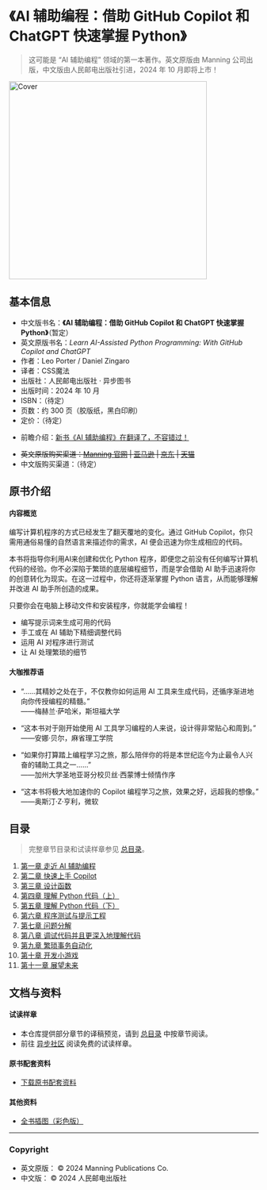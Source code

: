 
# 《AI 辅助编程：借助 GitHub Copilot 和 ChatGPT 快速掌握 Python》

> 这可能是 “AI 辅助编程” 领域的第一本著作。英文原版由 Manning 公司出版，中文版由人民邮电出版社引进，2024 年 10 月即将上市！


<img src="https://github.com/cssmagic/Learn-AI-Assisted-Python-Programming/assets/1231359/1ce9bd10-bc02-4cf4-9598-939d9ab3dd17" width="399" alt="Cover">

## 基本信息

* 中文版书名：**《AI 辅助编程：借助 GitHub Copilot 和 ChatGPT 快速掌握 Python》**（暂定）
* 英文原版书名：_Learn AI-Assisted Python Programming: With GitHub Copilot and ChatGPT_
* 作者：Leo Porter / Daniel Zingaro
* 译者：CSS魔法
* 出版社：人民邮电出版社 · 异步图书
* 出版时间：2024 年 10 月
* ISBN：（待定）
* 页数：约 300 页（胶版纸，黑白印刷）
* 定价：（待定）

<!-- -->

* 前瞻介绍：[新书《AI 辅助编程》在翻译了，不容错过！](https://mp.weixin.qq.com/s/VJt8IvzGJ4QUFUeV-i5BZw)

<!-- -->

* ~~英文原版购买渠道：[Manning 官网](https://www.manning.com/books/learn-ai-assisted-python-programming) | [亚马逊](https://www.amazon.com/Learn-AI-assisted-Python-Programming-Copilot/dp/1633437787) | [京东](https://item.jd.com/10093437770002.html) | [天猫](https://detail.tmall.com/item.htm?id=756009316440)~~
* 中文版购买渠道：（待定）


## 原书介绍

#### 内容概览

编写计算机程序的方式已经发生了翻天覆地的变化。通过 GitHub Copilot，你只需用通俗易懂的自然语言来描述你的需求，AI 便会迅速为你生成相应的代码。

本书将指导你利用AI来创建和优化 Python 程序，即便您之前没有任何编写计算机代码的经验。你不必深陷于繁琐的底层编程细节，而是学会借助 AI 助手迅速将你的创意转化为现实。在这一过程中，你还将逐渐掌握 Python 语言，从而能够理解并改进 AI 助手所创造的成果。

只要你会在电脑上移动文件和安装程序，你就能学会编程！

* 编写提示词来生成可用的代码
* 手工或在 AI 辅助下精细调整代码
* 运用 AI 对程序进行测试
* 让 AI 处理繁琐的细节

#### 大咖推荐语

* “……其精妙之处在于，不仅教你如何运用 AI 工具来生成代码，还循序渐进地向你传授编程的精髓。” <br>——梅赫兰·萨哈米，斯坦福大学

* “这本书对于刚开始使用 AI 工具学习编程的人来说，设计得非常贴心和周到。”<br>——安娜·贝尔，麻省理工学院

* “如果你打算踏上编程学习之旅，那么陪伴你的将是本世纪迄今为止最令人兴奋的辅助工具之一……”<br>——加州大学圣地亚哥分校贝丝·西蒙博士倾情作序

* “这本书将极大地加速你的 Copilot 编程学习之旅，效果之好，远超我的想像。”<br>——奥斯汀·Z·亨利，微软


## 目录

> 完整章节目录和试读样章参见 [总目录](https://github.com/cssmagic/Learn-AI-Assisted-Python-Programming/issues/42)。

1. [第一章 走近 AI 辅助编程](https://github.com/cssmagic/Learn-AI-Assisted-Python-Programming/issues/2)
2. [第二章 快速上手 Copilot](https://github.com/cssmagic/Learn-AI-Assisted-Python-Programming/issues/29)
3. [第三章 设计函数](https://github.com/cssmagic/Learn-AI-Assisted-Python-Programming/issues/27)
4. [第四章 理解 Python 代码（上）](https://github.com/cssmagic/Learn-AI-Assisted-Python-Programming/issues/25)
5. [第五章 理解 Python 代码（下）](https://github.com/cssmagic/Learn-AI-Assisted-Python-Programming/issues/11)
6. [第六章 程序测试与提示工程](https://github.com/cssmagic/Learn-AI-Assisted-Python-Programming/issues/12)
7. [第七章 问题分解](https://github.com/cssmagic/Learn-AI-Assisted-Python-Programming/issues/13)
8. [第八章 调试代码并且更深入地理解代码](https://github.com/cssmagic/Learn-AI-Assisted-Python-Programming/issues/14)
9. [第九章 繁琐事务自动化](https://github.com/cssmagic/Learn-AI-Assisted-Python-Programming/issues/15)
10. [第十章 开发小游戏](https://github.com/cssmagic/Learn-AI-Assisted-Python-Programming/issues/16)
11. [第十一章 展望未来](https://github.com/cssmagic/Learn-AI-Assisted-Python-Programming/issues/17)

<!--

## 常见问题 <a name="faq">&nbsp;</a>

* （待整理）

## 读者交流 <a name="feedback">&nbsp;</a>

* 关于这本书的疑问、讨论、反馈，[请发 issue](https://github.com/cssmagic/Learn-AI-Assisted-Python-Programming/issues/new)。
* 在书中发现任何错误，欢迎提交勘误。（请 [新开一个 issue](https://github.com/cssmagic/Learn-AI-Assisted-Python-Programming/issues/new) 来描述这个错误，并在标题中注明 “提交勘误”。当编辑或译者确认为错误后，将会收录到 “勘误表” 中。感谢你的反馈！）

-->

## 文档与资料 <a name="doc">&nbsp;</a>

#### 试读样章 <a name="preview">&nbsp;</a>

* 本仓库提供部分章节的译稿预览，请到 [总目录](https://github.com/cssmagic/Learn-AI-Assisted-Python-Programming/issues/42) 中按章节阅读。
* 前往 [异步社区](https://www.epubit.com/) 阅读免费的试读样章。

<!--

#### 勘误表

（待出版后整理）

-->

#### 原书配套资料

* [下载原书配套资料](https://www.manning.com/downloads/2651)

#### 其他资料

* [全书插图（彩色版）](https://github.com/cssmagic/Learn-AI-Assisted-Python-Programming/tree/master/content/_figures)

<!-- * 术语翻译对照表（待整理）-->

***

### Copyright

* 英文原版： © 2024 Manning Publications Co.
* 中文版： © 2024 人民邮电出版社
